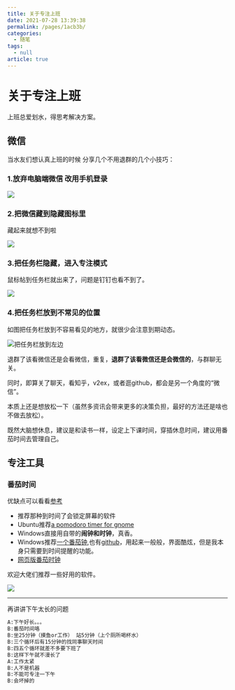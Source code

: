 ```yaml
---
title: 关于专注上班
date: 2021-07-28 13:39:38
permalink: /pages/1acb3b/
categories: 
  - 随笔
tags: 
  - null
article: true
---
```

# 关于专注上班

上班总爱划水，得思考解决方案。

## 微信

当水友们想认真上班的时候
分享几个不用退群的几个小技巧：

### 1.放弃电脑端微信 改用手机登录

![](../images/2021-07-28-14-02-28.png)

### 2.把微信藏到隐藏图标里

藏起来就想不到啦

![](../images/2021-07-28-13-41-29.png)

### 3.把任务栏隐藏，进入专注模式

鼠标帖到任务栏就出来了，问题是钉钉也看不到了。

![](../images/2021-07-28-13-41-50.png)

### 4.把任务栏放到不常见的位置

如图把任务栏放到不容易看见的地方，就很少会注意到期动态。

![把任务栏放到左边](../images/2021-07-28-13-43-09.png)

退群了该看微信还是会看微信，重复，**退群了该看微信还是会微信的**，与群聊无关。

同时，即算关了聊天，看知乎，v2ex，或者逛github，都会是另一个角度的“微信”。

本质上还是想放松一下（虽然多资讯会带来更多的决策负担，最好的方法还是啥也不做去放松）。

既然大脑想休息，建议是和读书一样，设定上下课时间，穿插休息时间，建议用番茄时间去管理自己。

## 专注工具

### 番茄时间

优缺点可以看看[参考](https://www.zhihu.com/question/20390242)

- 推荐那种到时间了会锁定屏幕的软件
- Ubuntu推荐[a pomodoro timer for gnome](https://gnomepomodoro.org/)
- Windows直接用自带的**闹钟和时钟**，真香。
- Windows推荐[一个番茄钟](https://www.microsoft.com/store/productId/9NXPDP9GG880),也有[github](https://github.com/DinoChan/OnePomodoro)，用起来一般般，界面酷炫，但是我本身只需要到时间提醒的功能。
- [网页版番茄时钟](https://www.pomonow.com/)

欢迎大佬们推荐一些好用的软件。

![](../images/2021-07-28-14-03-37.png)

---

再讲讲下午太长的问题

```txt
A:下午好长。。。
B:番茄时间咯
B:坐25分钟（摸鱼or工作） 站5分钟（上个厕所喝杯水）
B:三个循环后有15分钟的找同事聊天时间
B:四五个循环就差不多要下班了
B:这样下午就不漫长了
A:工作太紧
B:人不是机器
B:不能可专注一下午
B:会坏掉的
```

